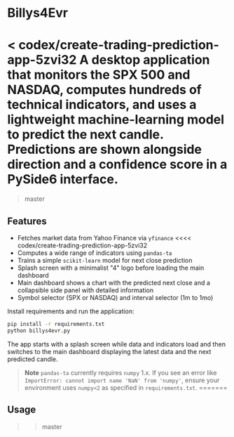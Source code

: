 # Billys4Evr

< codex/create-trading-prediction-app-5zvi32
A desktop application that monitors the SPX 500 and NASDAQ, computes hundreds of
technical indicators, and uses a lightweight machine-learning model to predict
the next candle. Predictions are shown alongside direction and a confidence
score in a PySide6 interface.
===

> master

## Features

* Fetches market data from Yahoo Finance via `yfinance`
<<<< codex/create-trading-prediction-app-5zvi32
* Computes a wide range of indicators using `pandas-ta`
* Trains a simple `scikit-learn` model for next close prediction
* Splash screen with a minimalist "4" logo before loading the main dashboard
* Main dashboard shows a chart with the predicted next close and a collapsible
  side panel with detailed information
* Symbol selector (SPX or NASDAQ) and interval selector (1m to 1mo)

Install requirements and run the application:

```bash
pip install -r requirements.txt
python billys4evr.py
```

The app starts with a splash screen while data and indicators load and then
switches to the main dashboard displaying the latest data and the next predicted
candle.

> **Note**
> `pandas-ta` currently requires `numpy` 1.x. If you see an error like
> `ImportError: cannot import name 'NaN' from 'numpy'`, ensure your environment
> uses `numpy<2` as specified in `requirements.txt`.
=======


## Usage
>> master
